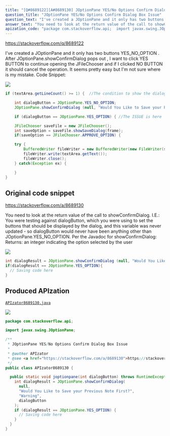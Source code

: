 ```yaml
---
title: "[Q#8689122][A#8689130] JOptionPane YES/No Options Confirm Dialog Box Issue"
question_title: "JOptionPane YES/No Options Confirm Dialog Box Issue"
question_text: "I've created a JOptionPane and it only has two buttons YES_NO_OPTION . After JOptionPane.showConfirmDialog pops out , I want to click YES BUTTON to continue opening the JFileChooser and if I clicked NO BUTTON it should cancel the operation. It seems pretty easy but I'm not sure where is my mistake. Code Snippet:"
answer_text: "You need to look at the return value of the call to showConfirmDialog.  I.E.: You were testing against dialogButton, which you were using to set the buttons that should be displayed by the dialog, and this variable was never updated - so dialogButton would never have been anything other than JOptionPane.YES_NO_OPTION. Per the Javadoc for showConfirmDialog: Returns: an integer indicating the option selected by the user"
apization_code: "package com.stackoverflow.api;  import javax.swing.JOptionPane;  /**  * JOptionPane YES/No Options Confirm Dialog Box Issue  *  * @author APIzator  * @see <a href=\"https://stackoverflow.com/a/8689130\">https://stackoverflow.com/a/8689130</a>  */ public class APIzator8689130 {    public static void joptionpane(int dialogButton) throws RuntimeException {     int dialogResult = JOptionPane.showConfirmDialog(       null,       \"Would You Like to Save your Previous Note First?\",       \"Warning\",       dialogButton     );     if (dialogResult == JOptionPane.YES_OPTION) {       // Saving code here     }   } }"
---
```


https://stackoverflow.com/q/8689122

I&#x27;ve created a JOptionPane and it only has two buttons YES_NO_OPTION .
After JOptionPane.showConfirmDialog pops out , I want to click YES BUTTON to continue opening the JFileChooser and if I clicked NO BUTTON it should cancel the operation.
It seems pretty easy but I&#x27;m not sure where is my mistake.
Code Snippet:


<div class="code-logo"><img src="/stackoverflow.png" /></div>

```java
if (textArea.getLineCount() >= 1) {  //The condition to show the dialog if there is text inside the textArea

    int dialogButton = JOptionPane.YES_NO_OPTION;
    JOptionPane.showConfirmDialog (null, "Would You Like to Save your Previous Note First?","Warning",dialogButton);

    if (dialogButton == JOptionPane.YES_OPTION) { //The ISSUE is here

    JFileChooser saveFile = new JFileChooser();
    int saveOption = saveFile.showSaveDialog(frame);
    if(saveOption == JFileChooser.APPROVE_OPTION) {

    try {
        BufferedWriter fileWriter = new BufferedWriter(new FileWriter(saveFile.getSelectedFile().getPath()));
        fileWriter.write(textArea.getText());
        fileWriter.close();
    } catch(Exception ex) {

    }
}
```


## Original code snippet

https://stackoverflow.com/a/8689130

You need to look at the return value of the call to showConfirmDialog.  I.E.:
You were testing against dialogButton, which you were using to set the buttons that should be displayed by the dialog, and this variable was never updated - so dialogButton would never have been anything other than JOptionPane.YES_NO_OPTION.
Per the Javadoc for showConfirmDialog:
Returns: an integer indicating the option selected by the user

<div class="code-logo"><img src="/stackoverflow.png" /></div>

```java
int dialogResult = JOptionPane.showConfirmDialog (null, "Would You Like to Save your Previous Note First?","Warning",dialogButton);
if(dialogResult == JOptionPane.YES_OPTION){
  // Saving code here
}
```

## Produced APIzation

[`APIzator8689130.java`](https://github.com/pasqualesalza/apization-temp-data/raw/master/search/APIzator8689130.java)

<div class="code-logo"><img src="/apizator.png" /></div>

```java
package com.stackoverflow.api;

import javax.swing.JOptionPane;

/**
 * JOptionPane YES/No Options Confirm Dialog Box Issue
 *
 * @author APIzator
 * @see <a href="https://stackoverflow.com/a/8689130">https://stackoverflow.com/a/8689130</a>
 */
public class APIzator8689130 {

  public static void joptionpane(int dialogButton) throws RuntimeException {
    int dialogResult = JOptionPane.showConfirmDialog(
      null,
      "Would You Like to Save your Previous Note First?",
      "Warning",
      dialogButton
    );
    if (dialogResult == JOptionPane.YES_OPTION) {
      // Saving code here
    }
  }
}

```